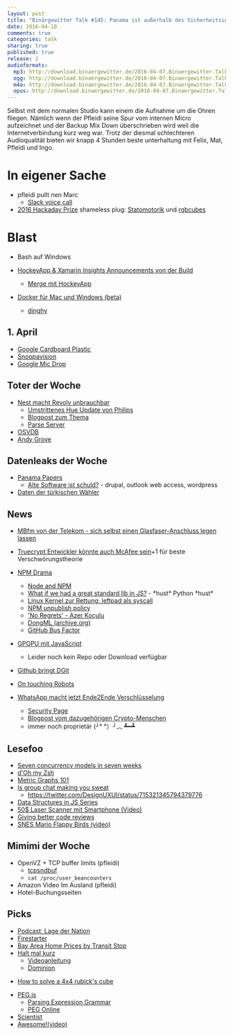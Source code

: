 ```yaml
---
layout: post
title: "Binärgewitter Talk #145: Panama ist außerhalb des Sicherheitsignoranzfensters"
date: 2016-04-10
comments: true
categories: talk
sharing: true
published: true
release: 2
audioformats:
  mp3: http://download.binaergewitter.de/2016-04-07.Binaergewitter.Talk.145.mp3
  ogg: http://download.binaergewitter.de/2016-04-07.Binaergewitter.Talk.145.ogg
  m4a: http://download.binaergewitter.de/2016-04-07.Binaergewitter.Talk.145.m4a
  opus: http://download.binaergewitter.de/2016-04-07.Binaergewitter.Talk.145.opus
---
```

Selbst mit dem normalen Studio kann einem die Aufnahme um die Ohren fliegen. Nämlich wenn der Pfleidi seine Spur vom internen Micro aufzeichnet und der Backup Mix Down überschrieben wird weil die Internetverbindung kurz weg war.
Trotz der diesmal schlechteren Audioqualität bieten wir knapp 4 Stunden beste unterhaltung mit Felix, Mat, Pfleidi und Ingo. 

# In eigener Sache

- pfleidi pullt nen Marc
    * [Slack voice call]( http://techcrunch.com/2016/03/02/slack-calls/ )
- [2016 Hackaday Prize]( https://hackaday.io/prize ) shameless plug: [Statomotorik]( https://hackaday.io/project/10723-statomotorik ) und [rgbcubes]( https://hackaday.io/project/7172-rgbcubes-iot-finder )

# Blast

- Bash auf Windows
- [HockeyApp & Xamarin Insights Announcements von der Build]( http://hockeyapp.net/blog/2016/03/31/welcome-xamarin-insights-users.html )
     - [Merge mit HockeyApp]( https://www.xamarin.com/faq#hockeyapp )

- [Docker für Mac und Windows (beta)]( https://blog.docker.com/2016/03/docker-for-mac-windows-beta/ )
    * [dinghy]( https://github.com/codekitchen/dinghy )

## 1. April

- [Google Cardboard Plastic]( https://www.youtube.com/watch?v=VkOuShXpoKc )
- [Snoopavision]( https://www.youtube.com/watch?v=DPEJB-FCItk )
- [Google Mic Drop]( http://www.theverge.com/2016/4/1/11350056/google-gmail-mic-drop-joke-april-fools-day-apology )

## Toter der Woche

- [Nest macht Revolv unbrauchbar]( http://www.computerbase.de/2016-04/hausautomation-nest-macht-smart-home-hub-revolv-unbrauchbar/ )
    * [Umstrittenes Hue Update von Philips]( http://www.golem.de/news/zigbee-bridge-philips-nimmt-umstrittenes-hue-update-zurueck-1512-118053.html )
    * [Blogpost zum Thema]( https://medium.com/@arlogilbert/the-time-that-tony-fadell-sold-me-a-container-of-hummus-cb0941c762c1#.rjhcbsqtu )
    * [Parse Server]( https://github.com/ParsePlatform/parse-server )
- [OSVDB]( https://blog.osvdb.org/2016/04/05/osvdb-fin/ )
- [Andy Grove]( https://newsroom.intel.com/news-releases/andrew-s-grove-1936-2016/ )

## Datenleaks der Woche

- [Panama Papers]( http://www.darknet.org.uk/2016/04/panama-papers-leak/ )
  * [Alte Software ist schuld?](http://wptavern.com/outdated-and-vulnerable-wordpress-and-drupal-versions-may-have-contributed-to-the-panama-papers-breach ) - drupal, outlook web access, wordpress
- [Daten der türkischen Wähler]( http://www.heise.de/newsticker/meldung/Persoenliche-Daten-von-49-Millionen-tuerkischen-Waehlern-veroeffentlicht-3161729.html )

## News

- [MBfm von der Telekom - sich selbst einen Glasfaser-Anschluss legen lassen]( http://www.computerbase.de/2016-04/mehr-breitband-fuer-mich-telekom-glasfaser/ )
- [Truecrypt Entwickler könnte auch McAfee sein](http://www.gulli.com/news/27307-truecrypt-erfinder-ist-offer-auch-drogendealer-und-auftragskiller-2016-04-04 )+1 für beste Verschwörungstheorie

- [NPM Drama]( https://medium.com/@azerbike/i-ve-just-liberated-my-modules-9045c06be67c )
  * [Node and NPM]( http://www.haneycodes.net/npm-left-pad-have-we-forgotten-how-to-program/ ) 
  * [What if we had a great standard lib in JS?]( https://medium.com/@thomasfuchs/what-if-we-had-a-great-standard-library-in-javascript-52692342ee3f ) - \*hust\* Python \*hust\*
  * [Linux Kernel zur Rettung: leftpad als syscall]( https://lkml.org/lkml/2016/3/31/1108 )
  * [NPM unpublish policy]( http://blog.npmjs.org/post/141905368000/changes-to-npms-unpublish-policy )
  * ['No Regrets' - Azer Koçulu]( http://www.theregister.co.uk/2016/03/29/npmgate_followup/ )
  * [DongML (archive.org)]( https://web.archive.org/web/20131208215153/https://github.com/moron5/dongml )
  * [GitHub Bus Factor]( https://github.com/zats/github_bus_factor )
- [GPGPU mit JavaScript]( http://gpu.rocks/ )
    * Leider noch kein Repo oder Download verfügbar
- [Github bringt DGit]( http://githubengineering.com/introducing-dgit/ )
- [On touching Robots]( https://hardware.slashdot.org/story/16/04/06/0128211/people-feel-weird-about-touching-robot-butts-researchers-find )
- [WhatsApp macht jetzt Ende2Ende Verschlüsselung]( https://blog.whatsapp.com/10000618/end-to-end-encryption )
    * [Security Page]( https://www.whatsapp.com/security/ )
    * [Blogpost vom dazugehörigen Crypto-Menschen](https://whispersystems.org/blog/whatsapp-complete/ )
    - immer noch proprietär (╯° °）╯︵ ┻━┻

## Lesefoo

- [Seven concurrency models in seven weeks]( http://amzn.to/1S52wmn )
- [d'Oh my Zsh]( https://medium.com/@robbyrussell/d-oh-my-zsh-af99ca54212c#.7ddx82gsa )
- [Metric Graphs 101]( https://www.datadoghq.com/blog/timeseries-metric-graphs-101/ )
- [Is group chat making you sweat]( https://m.signalvnoise.com/is-group-chat-making-you-sweat-744659addf7d#.j87cticzk )
    * https://twitter.com/DesignUXUI/status/715321345794379776
- [Data Structures in JS Series]( http://blog.benoitvallon.com/category/data-structures-in-javascript/ )
- [50$ Laser Scanner mit Smartphone (Video)]( https://www.youtube.com/watch?v=GvEOaBbyEZ0&nohtml5=False )
- [Giving better code reviews]( https://medium.com/@mrjoelkemp/giving-better-code-reviews-16109e0fdd36 )
- [SNES Mario Flappy Birds (video)]( https://www.youtube.com/watch?time_continue=336&v=hB6eY73sLV0 )

## Mimimi der Woche

- OpenVZ + TCP buffer limits (pfleidi)
    * [tcpsndbuf]( https://wiki.openvz.org/UBC_secondary_parameters )
    * `cat /proc/user_beancounters`
- Amazon Video Im Ausland (pfleidi)
- Hotel-Buchungsseiten

## Picks

- [Podcast: Lage der Nation]( http://lagedernation.org )
- [Firestarter]( https://github.com/sphinx02/FireStarter )
- [Bay Area Home Prices by Transit Stop]( http://www.estately.com/bay-area-home-affordability-transit-stop?largemap=true )
- [Halt mal kurz]( http://www.amazon.de/gp/product/B019YZ6N3Y/ref=as_li_tl?ie=UTF8&camp=1638&creative=19454&creativeASIN=B019YZ6N3Y&linkCode=as2&tag=trektrip )
    * [Videoanleitung]( https://m.youtube.com/watch?v=P1NUxAUrDAI  )
    * [Dominion]( http://www.amazon.de/Rio-Grande-Games-22501405-Basisspiel/dp/B00K1D2WM0/tag=krebsco-21 )
* [How to solve a 4x4 rubick's cube]( https://www.youtube.com/playlist?list=PLlSMUHu9g2KSh2oo3aj3xwLLgenwHQCV5 )
- [PEG.js]( http://pegjs.org/ )
  * [Parsing Expression Grammar]( https://en.wikipedia.org/wiki/Parsing_expression_grammar )
  * [PEG Online]( http://pegjs.org/online )
- [Scientist]( https://github.com/github/scientist )
- [Awesome!(video)]( https://www.youtube.com/watch?v=A39o5tePYCc )

